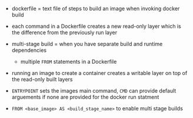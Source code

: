- dockerfile = text file of steps to build an image when invoking docker build

- each command in a Dockerfile creates a new read-only layer which is the difference from the previously run layer
- multi-stage build = when you have separate build and runtime dependencies 
    - multiple ```FROM``` statements in a Dockerfile
- running an image to create a container creates a writable layer on top of the read-only built layers
- ```ENTRYPOINT``` sets the images main command, ```CMD``` can provide default arguements if none are provided for the docker run statment

- ```FROM <base_image> AS <build_stage_name>``` to enable multi stage builds

